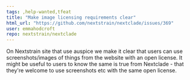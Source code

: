 ```yaml
---
tags: ,help-wanted,tfeat
title: "Make image licensing requirements clear"
html_url: "https://github.com/nextstrain/nextclade/issues/369"
user: emmahodcroft
repo: nextstrain/nextclade
---
```


On Nextstrain site that use auspice we make it clear that users can use screenshots/images of things from the website with an open license. It might be useful to users to know the same is true from Nextclade - that they're welcome to use screenshots etc with the same open license.